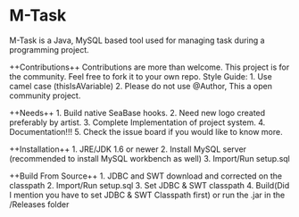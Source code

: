 # M-Task
M-Task is a Java, MySQL based tool used for managing task during a programming project. 

++Contributions++
Contributions are more than welcome. This project is for the community. Feel free to fork it to your own repo. Style Guide:
    1. Use camel case (thisIsAVariable)
    2. Please do not use @Author, This a open community project. 
	
++Needs++
	1. Build native SeaBase hooks.
	2. Need new logo created preferably by artist.
	3. Complete Implementation of project system. 
	4. Documentation!!!
	5. Check the issue board if you would like to know more. 

++Installation++
	1. JRE/JDK 1.6 or newer
	2. Install MySQL server (recommended to install MySQL workbench as well)
	3. Import/Run setup.sql

++Build From Source++
	1. JDBC and SWT download and corrected on the classpath
	2. Import/Run setup.sql
	3. Set JDBC & SWT classpath 
	4. Build(Did I mention you have to set JDBC & SWT Classpath first) or run the .jar in the /Releases folder
